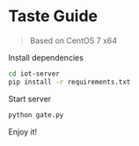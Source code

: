 # Taste Guide

> Based on CentOS 7 x64

Install dependencies

```bash
cd iot-server
pip install -r requirements.txt
```

Start server

```bash
python gate.py
```

Enjoy it!